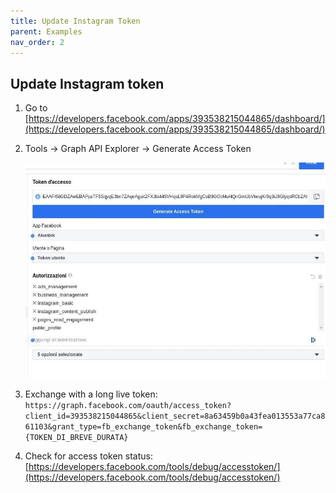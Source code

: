 ```yaml
---
title: Update Instagram Token
parent: Examples
nav_order: 2
---
```



## Update Instagram token

1. Go to [https://developers.facebook.com/apps/393538215044865/dashboard/](https://developers.facebook.com/apps/393538215044865/dashboard/)

2. Tools -> Graph API Explorer -> Generate Access Token

    ![](./assets/instagram-token.jpeg)

3. Exchange with a long live token: 
    `https://graph.facebook.com/oauth/access_token?client_id=393538215044865&client_secret=8a63459b0a43fea013553a77ca861103&grant_type=fb_exchange_token&fb_exchange_token={TOKEN_DI_BREVE_DURATA}`

4. Check for access token status: [https://developers.facebook.com/tools/debug/accesstoken/](https://developers.facebook.com/tools/debug/accesstoken/)
